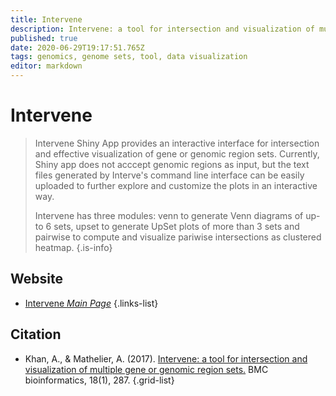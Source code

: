 ```yaml
---
title: Intervene
description: Intervene: a tool for intersection and visualization of multiple gene or genomic region sets.
published: true
date: 2020-06-29T19:17:51.765Z
tags: genomics, genome sets, tool, data visualization
editor: markdown
---
```


# Intervene

> Intervene Shiny App provides an interactive interface for intersection and effective visualization of gene or genomic region sets. Currently, Shiny app does not acccept genomic regions as input, but the text files generated by Interve's command line interface can be easily uploaded to further explore and customize the plots in an interactive way. 
>
> Intervene has three modules: venn to generate Venn diagrams of up-to 6 sets, upset to generate UpSet plots of more than 3 sets and pairwise to compute and visualize pariwise intersections as clustered heatmap.
{.is-info}

 

## Website 

- [Intervene *Main Page*](https://asntech.shinyapps.io/intervene/)
 {.links-list}



## Citation 

- Khan, A., & Mathelier, A. (2017). [Intervene: a tool for intersection and visualization of multiple gene or genomic region sets.](https://bmcbioinformatics.biomedcentral.com/articles/10.1186/s12859-017-1708-7) BMC bioinformatics, 18(1), 287.
{.grid-list}
